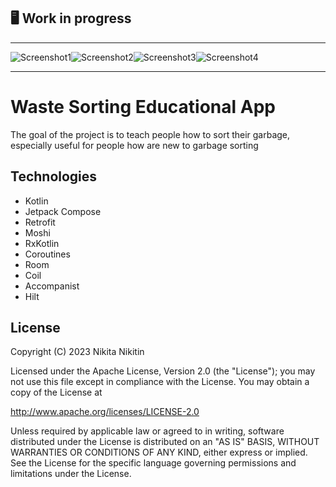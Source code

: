 
## 🖥 Work in progress

-----------------------------------------------------

![Screenshot1](welcome_1.jpeg)![Screenshot2](welcome_2.jpeg)![Screenshot3](welcome_3.jpeg)![Screenshot4](search_1.jpeg)

-----------------------------------------------------


# Waste Sorting Educational App

The goal of the project is to teach people how to sort their garbage, especially useful for people how are new to garbage sorting

## Technologies

- Kotlin
- Jetpack Compose
- Retrofit
- Moshi
- RxKotlin
- Coroutines
- Room
- Coil
- Accompanist
- Hilt


## License

Copyright (C) 2023 Nikita Nikitin

Licensed under the Apache License, Version 2.0 (the "License");
you may not use this file except in compliance with the License.
You may obtain a copy of the License at

http://www.apache.org/licenses/LICENSE-2.0

Unless required by applicable law or agreed to in writing, software
distributed under the License is distributed on an "AS IS" BASIS,
WITHOUT WARRANTIES OR CONDITIONS OF ANY KIND, either express or implied.
See the License for the specific language governing permissions and
limitations under the License.

